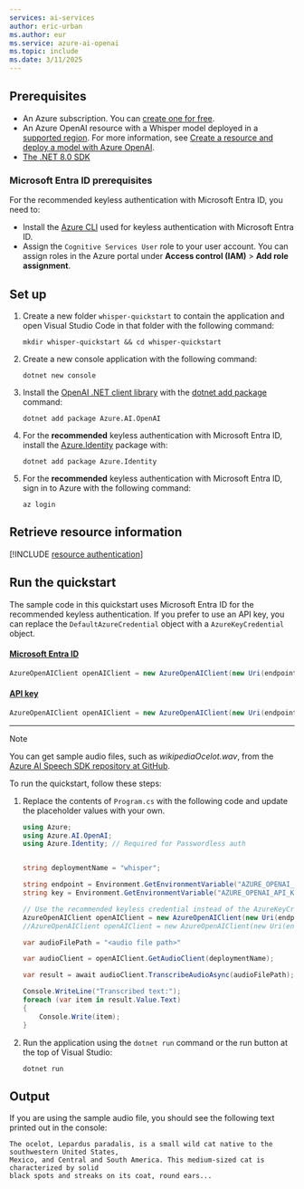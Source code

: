 ```yaml
---
services: ai-services
author: eric-urban
ms.author: eur
ms.service: azure-ai-openai
ms.topic: include
ms.date: 3/11/2025
---
```


## Prerequisites

- An Azure subscription. You can [create one for free](https://azure.microsoft.com/free/cognitive-services?azure-portal=true).
- An Azure OpenAI resource with a Whisper model deployed in a [supported region](../concepts/models.md#whisper-models). For more information, see [Create a resource and deploy a model with Azure OpenAI](../how-to/create-resource.md).
- [The .NET 8.0 SDK](https://dotnet.microsoft.com/en-us/download)

### Microsoft Entra ID prerequisites

For the recommended keyless authentication with Microsoft Entra ID, you need to:
- Install the [Azure CLI](/cli/azure/install-azure-cli) used for keyless authentication with Microsoft Entra ID.
- Assign the `Cognitive Services User` role to your user account. You can assign roles in the Azure portal under **Access control (IAM)** > **Add role assignment**.

## Set up

1. Create a new folder `whisper-quickstart` to contain the application and open Visual Studio Code in that folder with the following command:

    ```shell
    mkdir whisper-quickstart && cd whisper-quickstart
    ```

1. Create a new console application with the following command:

    ```shell
    dotnet new console
    ```

3. Install the [OpenAI .NET client library](https://www.nuget.org/packages/Azure.AI.OpenAI/) with the [dotnet add package](/dotnet/core/tools/dotnet-add-package) command:

    ```console
    dotnet add package Azure.AI.OpenAI
    ```

1. For the **recommended** keyless authentication with Microsoft Entra ID, install the [Azure.Identity](https://www.nuget.org/packages/Azure.Identity) package with:

    ```console
    dotnet add package Azure.Identity
    ```

1. For the **recommended** keyless authentication with Microsoft Entra ID, sign in to Azure with the following command:

    ```console
    az login
    ```

## Retrieve resource information

[!INCLUDE [resource authentication](resource-authentication.md)]

## Run the quickstart

The sample code in this quickstart uses Microsoft Entra ID for the recommended keyless authentication. If you prefer to use an API key, you can replace the `DefaultAzureCredential` object with a `AzureKeyCredential` object. 

#### [Microsoft Entra ID](#tab/keyless)

```csharp
AzureOpenAIClient openAIClient = new AzureOpenAIClient(new Uri(endpoint), new DefaultAzureCredential()); 
```

#### [API key](#tab/api-key)

```csharp
AzureOpenAIClient openAIClient = new AzureOpenAIClient(new Uri(endpoint), new AzureKeyCredential(key));
```
---

> [!NOTE]
> You can get sample audio files, such as *wikipediaOcelot.wav*, from the [Azure AI Speech SDK repository at GitHub](https://github.com/Azure-Samples/cognitive-services-speech-sdk/tree/master/sampledata/audiofiles).

To run the quickstart, follow these steps:

1. Replace the contents of `Program.cs` with the following code and update the placeholder values with your own.
    
    ```csharp
    using Azure;
    using Azure.AI.OpenAI;
    using Azure.Identity; // Required for Passwordless auth
    
    
    string deploymentName = "whisper";
    
    string endpoint = Environment.GetEnvironmentVariable("AZURE_OPENAI_ENDPOINT") ?? "https://<your-resource-name>.openai.azure.com/";
    string key = Environment.GetEnvironmentVariable("AZURE_OPENAI_API_KEY") ?? "<your-key>";
    
    // Use the recommended keyless credential instead of the AzureKeyCredential credential.
    AzureOpenAIClient openAIClient = new AzureOpenAIClient(new Uri(endpoint), new DefaultAzureCredential()); 
    //AzureOpenAIClient openAIClient = new AzureOpenAIClient(new Uri(endpoint), new AzureKeyCredential(key));
    
    var audioFilePath = "<audio file path>"
    
    var audioClient = openAIClient.GetAudioClient(deploymentName);
    
    var result = await audioClient.TranscribeAudioAsync(audioFilePath);
    
    Console.WriteLine("Transcribed text:");
    foreach (var item in result.Value.Text)
    {
        Console.Write(item);
    }
    ```

1. Run the application using the `dotnet run` command or the run button at the top of Visual Studio:

    ```dotnetcli
    dotnet run
    ```

## Output

If you are using the sample audio file, you should see the following text printed out in the console:

```text
The ocelot, Lepardus paradalis, is a small wild cat native to the southwestern United States, 
Mexico, and Central and South America. This medium-sized cat is characterized by solid 
black spots and streaks on its coat, round ears...
```
